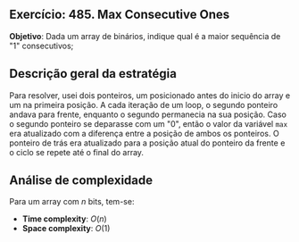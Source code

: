 ## Exercício: 485. Max Consecutive Ones
**Objetivo**: Dada um array de binários, indique qual é a maior sequência de "1" consecutivos;

## Descrição geral da estratégia
Para resolver, usei dois ponteiros, um posicionado antes do inicio do array e um na primeira posição. A cada iteração de um loop, o segundo ponteiro andava para frente, enquanto o segundo permanecia na sua posição. Caso o segundo ponteiro se deparasse com um "0", então o valor da variável `max` era atualizado com a diferença entre a posição de ambos os ponteiros. O ponteiro de trás era atualizado para a posição atual do ponteiro da frente e o ciclo se repete até o final do array.

## Análise de complexidade
Para um array com $n$ bits, tem-se:
- **Time complexity**: $O(n)$
- **Space complexity**: $O(1)$ 